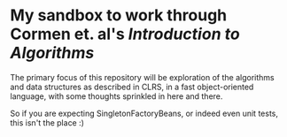 My sandbox to work through Cormen et. al's *Introduction to Algorithms*
=======================================================================

The primary focus of this repository will be exploration of the algorithms and data structures as described in CLRS, 
in a fast object-oriented language, with some thoughts sprinkled in here and there.  

So if you are expecting SingletonFactoryBeans, or indeed even unit tests, this isn't the place :)